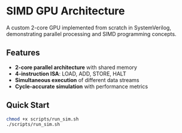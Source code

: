 # SIMD GPU Architecture

A custom 2-core GPU implemented from scratch in SystemVerilog, demonstrating parallel processing and SIMD programming concepts.

## Features

- **2-core parallel architecture** with shared memory
- **4-instruction ISA**: LOAD, ADD, STORE, HALT
- **Simultaneous execution** of different data streams
- **Cycle-accurate simulation** with performance metrics

## Quick Start

```bash
chmod +x scripts/run_sim.sh
./scripts/run_sim.sh

